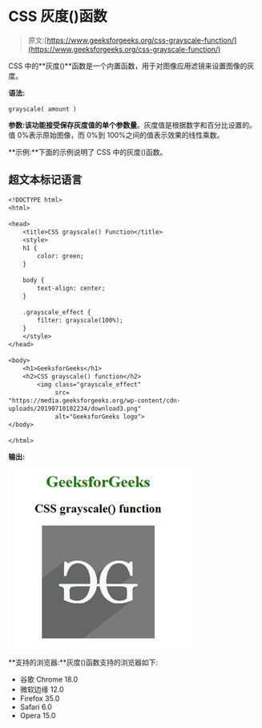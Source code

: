 # CSS 灰度()函数

> 原文:[https://www.geeksforgeeks.org/css-grayscale-function/](https://www.geeksforgeeks.org/css-grayscale-function/)

CSS 中的**灰度()**函数是一个内置函数，用于对图像应用滤镜来设置图像的灰度。

**语法:**

```
grayscale( amount )
```

**参数:**该功能接受保存灰度值的单个参数**量**。灰度值是根据数字和百分比设置的。值 0%表示原始图像，而 0%到 100%之间的值表示效果的线性乘数。

**示例:**下面的示例说明了 CSS 中的灰度()函数。

## 超文本标记语言

```
<!DOCTYPE html>
<html>

<head>
    <title>CSS grayscale() Function</title>
    <style>
    h1 {
        color: green;
    }

    body {
        text-align: center;
    }

    .grayscale_effect {
        filter: grayscale(100%);
    }
    </style>
</head>

<body>
    <h1>GeeksforGeeks</h1>
    <h2>CSS grayscale() function</h2>
        <img class="grayscale_effect"
             src=
"https://media.geeksforgeeks.org/wp-content/cdn-uploads/20190710102234/download3.png"
             alt="GeeksforGeeks logo">
</body>

</html>
```

**输出:**

![](img/a8b14adb0ee095212a1f7fa1297571f3.png)

**支持的浏览器:**灰度()函数支持的浏览器如下:

*   谷歌 Chrome 18.0
*   微软边缘 12.0
*   Firefox 35.0
*   Safari 6.0
*   Opera 15.0